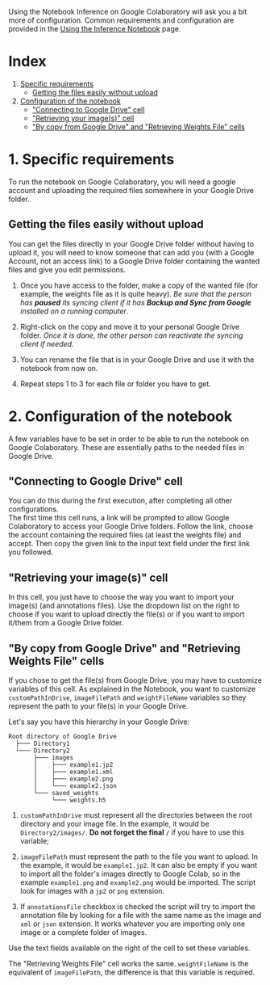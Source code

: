Using the Notebook Inference on Google Colaboratory will ask you a bit more of configuration. Common requirements and configuration are provided in the [Using the Inference Notebook](Using-the-Inference-Notebook.md) page. 

# Index
1. [Specific requirements](#1-specific-requirements)
   * [Getting the files easily without upload](#getting-the-files-easily-without-upload)
2. [Configuration of the notebook](#2-configuration-of-the-notebook)
   * ["Connecting to Google Drive" cell](#connecting-to-google-drive-cell)
   * ["Retrieving your image(s)" cell](#retrieving-your-images-cell)
   * ["By copy from Google Drive" and "Retrieving Weights File" cells](#by-copy-from-google-drive-and-retrieving-weights-file-cells)


# 1. Specific requirements
To run the notebook on Google Colaboratory, you will need a google account and uploading the required files somewhere in your Google Drive folder.

## Getting the files easily without upload
You can get the files directly in your Google Drive folder without having to upload it, you will need to know someone that can add you (with a Google Account, not an access link) to a Google Drive folder containing the wanted files and give you edit permissions. 

1. Once you have access to the folder, make a copy of the wanted file (for example, the weights file as it is quite heavy). _Be sure that the person has **paused** its syncing client if it has **Backup and Sync from Google** installed on a running computer_.

2. Right-click on the copy and move it to your personal Google Drive folder. _Once it is done, the other person can reactivate the syncing client if needed._

3. You can rename the file that is in your Google Drive and use it with the notebook from now on.

4. Repeat steps 1 to 3 for each file or folder you have to get.

# 2. Configuration of the notebook
A few variables have to be set in order to be able to run the notebook on Google Colaboratory. These are essentially paths to the needed files in Google Drive.

## "Connecting to Google Drive" cell
You can do this during the first execution, after completing all other configurations.  
The first time this cell runs, a link will be prompted to allow Google Colaboratory to access your Google Drive folders. Follow the link, choose the account containing the required files (at least the weights file) and accept. Then copy the given link to the input text field under the first link you followed.

## "Retrieving your image(s)" cell
In this cell, you just have to choose the way you want to import your image(s) (and annotations files). Use the dropdown list on the right to choose if you want to upload directly the file(s) or if you want to import it/them from a Google Drive folder.

## "By copy from Google Drive" and "Retrieving Weights File" cells
If you chose to get the file(s) from Google Drive, you may have to customize variables of this cell. As explained in the Notebook, you want to customize ```customPathInDrive```, ```imageFilePath``` and ```weightFileName``` variables so they represent the path to your file(s) in your Google Drive.  

Let's say you have this hierarchy in your Google Drive:
```
Root directory of Google Drive
  ├─── Directory1
  └─── Directory2
       ├─── images
       │    ├─── example1.jp2
       │    ├─── example1.xml
       │    ├─── example2.png
       │    └─── example2.json
       └─── saved_weights
            └─── weights.h5
```

1.   ```customPathInDrive``` must represent all the directories between the root directory and your image file. In the example, it would be ```Directory2/images/```. **Do not forget the final `/`** if you have to use this variable;
  
2.   ```imageFilePath``` must represent the path to the file you want to upload. In the example, it would be ```example1.jp2```. It can also be empty if you want to import all the folder's images directly to Google Colab, so in the example ```example1.png``` and ```example2.png``` would be imported. The script look for images with a ```jp2``` or ```png``` extension.

3. If ```annotationsFile``` checkbox is checked the script will try to import the annotation file by looking for a file with the same name as the image and ```xml``` or ```json``` extension. It works whatever you are importing only one image or a complete folder of images.

Use the text fields available on the right of the cell to set these variables.

The "Retrieving Weights File" cell works the same. ```weightFileName``` is the equivalent of ```imageFilePath```, the difference is that this variable is required.